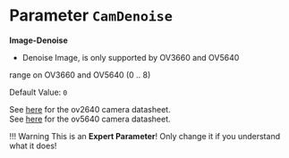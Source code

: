 # Parameter `CamDenoise`
    
**Image-Denoise**

- Denoise Image, is only supported by OV3660 and OV5640

range on OV3660 and OV5640 (0 .. 8)

Default Value: `0`

See [here](../datasheets/Camera.ov2640_ds_1.8_.pdf) for the ov2640 camera datasheet.<br>
See [here](../datasheets/OV5640_datasheet.pdf) for the ov5640 camera datasheet.

!!! Warning
    This is an **Expert Parameter**! Only change it if you understand what it does!
